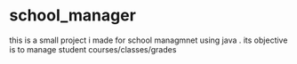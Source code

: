 school_manager
==============
this is a small project i made for school managmnet using java . its objective is to manage student courses/classes/grades
